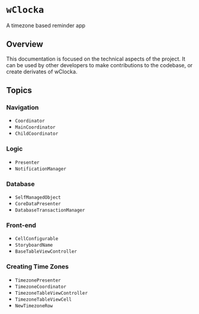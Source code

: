 # ``wClocka``

A timezone based reminder app

## Overview

This documentation is focused on the technical aspects of the project. It can be used by other developers to make contributions to the codebase, or create derivates of wClocka.

## Topics

### Navigation
- ``Coordinator``
- ``MainCoordinator``
- ``ChildCoordinator``

### Logic
- ``Presenter``
- ``NotificationManager``

### Database
- ``SelfManagedObject``
- ``CoreDataPresenter``
- ``DatabaseTransactionManager``

### Front-end
- ``CellConfigurable``
- ``StoryboardName``
- ``BaseTableViewController``

### Creating Time Zones
- ``TimezonePresenter``
- ``TimezoneCoordinator``
- ``TimezoneTableViewController``
- ``TimezoneTableViewCell``
- ``NewTimezoneRow``
